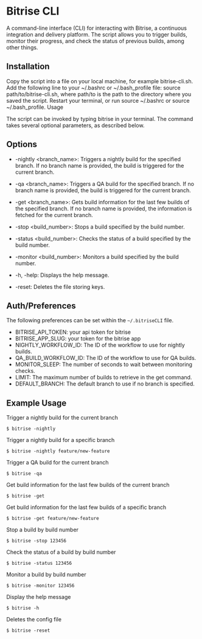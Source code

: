 # Bitrise CLI

A command-line interface (CLI) for interacting with Bitrise, a continuous integration and delivery platform. The script allows you to trigger builds, monitor their progress, and check the status of previous builds, among other things.

## Installation

Copy the script into a file on your local machine, for example bitrise-cli.sh.
Add the following line to your ~/.bashrc or ~/.bash_profile file: source path/to/bitrise-cli.sh, where path/to is the path to the directory where you saved the script.
Restart your terminal, or run source ~/.bashrc or source ~/.bash_profile.
Usage

The script can be invoked by typing bitrise in your terminal. The command takes several optional parameters, as described below.

## Options
- -nightly <branch_name>: Triggers a nightly build for the specified branch. If no branch name is provided, the build is triggered for the current branch.

- -qa <branch_name>: Triggers a QA build for the specified branch. If no branch name is provided, the build is triggered for the current branch.

- -get <branch_name>: Gets build information for the last few builds of the specified branch. If no branch name is provided, the information is fetched for the current branch.

- -stop <build_number>: Stops a build specified by the build number.

- -status <build_number>: Checks the status of a build specified by the build number.

- -monitor <build_number>: Monitors a build specified by the build number.

- -h, -help: Displays the help message.

- -reset: Deletes the file storing keys.

## Auth/Preferences
The following preferences can be set within the `~/.bitriseCLI` file.

- BITRISE_API_TOKEN: your api token for bitrise
- BITRISE_APP_SLUG: your token for the bitrise app
- NIGHTLY_WORKFLOW_ID: The ID of the workflow to use for nightly builds.
- QA_BUILD_WORKFLOW_ID: The ID of the workflow to use for QA builds.
- MONITOR_SLEEP: The number of seconds to wait between monitoring checks.
- LIMIT: The maximum number of builds to retrieve in the get command.
- DEFAULT_BRANCH: The default branch to use if no branch is specified.

## Example Usage

Trigger a nightly build for the current branch

`$ bitrise -nightly`

Trigger a nightly build for a specific branch

`$ bitrise -nightly feature/new-feature`

Trigger a QA build for the current branch

`$ bitrise -qa`

Get build information for the last few builds of the current branch

`$ bitrise -get`

Get build information for the last few builds of a specific branch

`$ bitrise -get feature/new-feature`

Stop a build by build number

`$ bitrise -stop 123456`

Check the status of a build by build number

`$ bitrise -status 123456`

Monitor a build by build number

`$ bitrise -monitor 123456`

Display the help message

`$ bitrise -h`

Deletes the config file

`$ bitrise -reset`
